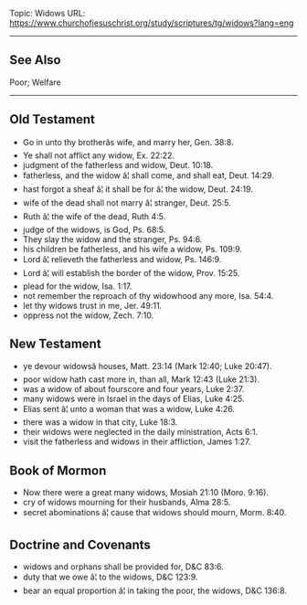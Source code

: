 Topic: Widows
URL: https://www.churchofjesuschrist.org/study/scriptures/tg/widows?lang=eng

---

## See Also

Poor; Welfare

---

## Old Testament

- Go in unto thy brotherâs wife, and marry her, Gen. 38:8.
- Ye shall not afflict any widow, Ex. 22:22.
- judgment of the fatherless and widow, Deut. 10:18.
- fatherless, and the widow â¦ shall come, and shall eat, Deut. 14:29.
- hast forgot a sheaf â¦ it shall be for â¦ the widow, Deut. 24:19.
- wife of the dead shall not marry â¦ stranger, Deut. 25:5.
- Ruth â¦ the wife of the dead, Ruth 4:5.
- judge of the widows, is God, Ps. 68:5.
- They slay the widow and the stranger, Ps. 94:6.
- his children be fatherless, and his wife a widow, Ps. 109:9.
- Lord â¦ relieveth the fatherless and widow, Ps. 146:9.
- Lord â¦ will establish the border of the widow, Prov. 15:25.
- plead for the widow, Isa. 1:17.
- not remember the reproach of thy widowhood any more, Isa. 54:4.
- let thy widows trust in me, Jer. 49:11.
- oppress not the widow, Zech. 7:10.

## New Testament

- ye devour widowsâ houses, Matt. 23:14 (Mark 12:40; Luke 20:47).
- poor widow hath cast more in, than all, Mark 12:43 (Luke 21:3).
- was a widow of about fourscore and four years, Luke 2:37.
- many widows were in Israel in the days of Elias, Luke 4:25.
- Elias sent â¦ unto a woman that was a widow, Luke 4:26.
- there was a widow in that city, Luke 18:3.
- their widows were neglected in the daily ministration, Acts 6:1.
- visit the fatherless and widows in their affliction, James 1:27.

## Book of Mormon

- Now there were a great many widows, Mosiah 21:10 (Moro. 9:16).
- cry of widows mourning for their husbands, Alma 28:5.
- secret abominations â¦ cause that widows should mourn, Morm. 8:40.

## Doctrine and Covenants

- widows and orphans shall be provided for, D&C 83:6.
- duty that we owe â¦ to the widows, D&C 123:9.
- bear an equal proportion â¦ in taking the poor, the widows, D&C 136:8.

